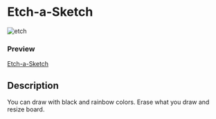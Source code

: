 # Etch-a-Sketch

![etch](https://github.com/ena0berzerk/etchASketchV2/assets/110235307/00e315bf-dc07-483e-b06d-0bace3d9865d)

### Preview
[Etch-a-Sketch](https://ena0berzerk.github.io/etchASketchV2/)


## Description

You can draw with black and rainbow colors. Erase what you draw and resize board.

